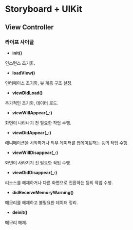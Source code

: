 # Storyboard + UIKit

## View Controller

### 라이프 사이클

- **init()**

인스턴스 초기화.

- **loadView()**

인터페이스 초기화, 뷰 계층 구조 설정.

- **viewDidLoad()**

추가적인 초기화, 데이터 로드.

- **viewWillAppear(_:)**

화면이 나타나기 전 필요한 작업 수행.

- **viewDidAppear(_:)**

애니메이션을 시작하거나 외부 데이터를 업데이트하는 등의 작업 수행.

- **viewWillDisappear(_:)**

화면이 사라지기 전 필요한 작업 수행.

- **viewDidDisappear(_:)**

리소스를 해제하거나 다른 화면으로 전환하는 등의 작업 수행.

- **didReceiveMemoryWarning()**

메모리를 해제하고 불필요한 데이터 정리.

- **deinit()**

메모리 해제.